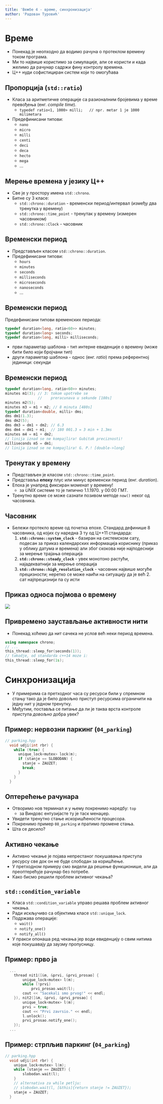 ```yaml
---
title: 'Вежбе 4 - време, синхронизација'
author: 'Радован Туровић'
---
```


# Време
- Понекад је неопходно да водимо рачуна о протеклом времену током програма.
- Ми то највише користимо за симулације, али се користи и када желимо да рачунар садржи фину контролу времена.
- Ц++ нуди софистициран систем који то омогућава

## Пропорција (`std::ratio`)
- Класа за аритметичке операције са разионалним бројевима у време превођења (енг. *compile time*).
  - `typedef ratio<1, 1000> milli;  
  // npr. metar 1 je 1000 milimetara`
- Предефинисани типови:
  - `nano`
  - `micro`
  - `milli`
  - `centi`
  - `deci`
  - `deca`
  - `hecto`
  - `mega`
  - ...

## Мерење времена у језику Ц++
- Све је у простору имена `std::chrono`.
- Битне су 3 класе:
  - `std::chrono::duration` - временски период/интервал (између  два тренутка у времену)
  - `std::chrono::time_point` - тренутак у времену (измерен часовником)
  - `std::chrono::Clock` - часовник

## Временски период
- Представљен класом `std::chrono::duration`.
- Предефинисани типови:
  - `hours`
  - `minutes`
  - `seconds`
  - `milliseconds`
  - `microseconds`
  - `nanoseconds`
  - ...

## Временски период
Предефинисани типови временских периода:
```c++
typedef duration<long, ratio<60>> minutes;
typedef duration<long> seconds;
typedef duration<long, milli> milliseconds;
```
- први параметар шаблона - тип интерне евиденције о времену (може бити било који бројчани тип)
- други параметар шаблона - однос (енг. _ratio_) према референтној јединици: секунди

## Временски период
```c++
typedef duration<long, ratio<60>> minutes;
minutes m1(3); // 3: tokom upotrebe se 
               //    preracunava u sekunde [180s]
minutes m2(5);
minutes m3 = m1 + m2; // 8 minuta [480s]
typedef duration<double, milli> dms;
dms dm1(1.3);
dms dm2(5);
dms dm3 = dm1 + dm2; // 6.3
dms dm4 = dm1 + m1;  // 180 001.3 = 3 min + 1.3ms
minutes m4 = m1 + dm2; 
// linija iznad se ne kompajlira! Gubitak preciznosti!
milliseconds m5 = dm1; 
// linija iznad se ne kompajlira! G. P.! [double->long]
```
## Тренутак у времену
- Представљен је класом `std::chrono::time_point`.
- Представља **епоху** плус или минус временски период (енг. _duration_).
- Епоха је унапред фиксиран моменат у времену!
  - за _UNIX_ системе то је типично 1.1.1970. у 00:00 ГМТ.
- Тренутно време се може сазнати позивом методе `now()` неког од часовника.

## Часовник
- Бележи протекло време од почетка епохе. Стандард дефинише 8 часовника, од којих су наредна 3 ту од Ц++11 стандарда:
  1. **`std::chrono::system_clock`** - базиран на системском сату, подесан за приказ календарских информација кориснику (приказ у облику датума и времена) али због скокова није најподеснији за мерење трајања операција
  2. **`std::chrono::steady_clock`** - увек монотоно растући, најадекватнији за мерење операција
  3. **`std::chrono::high_resolution_clock`** - часовник највише могуће прецизности; неретко се може наићи на ситуацију да је већ 2. сат најпрецизнији па су исти

## Приказ односа појмова о времену
![](odnos_pojmova.png)

## Привремено заустављање активности нити
- Понекад хоћемо да нит сачека не _услов_ већ неки период времена.
```c++
using namespace chrono;
// ...
this_thread::sleep_for(seconds(1));
// takodje, od standarda c++14 moze i:
this_thread::sleep_for(1s);
```

# Синхронизација

- У примерима са претходног часа су ресурси били у спремном стању тако да је било довољно приступ ресурсима ограничити на једну нит у једном тренутку.
- Међутим, поставља се питање да ли је таква врста контроле приступа _довољно_ добра увек?

## Пример: нервозни паркинг (`04_parking`)

```c++
// parking.hpp
  void udji(int rbr) {
    while (true) {
      unique_lock<mutex> lock(m);
      if (stanje == SLOBODAN) {
        stanje = ZAUZET;
        break;
      }
    }         
  }
```

## Оптерећење рачунара

- Отворимо нов терминал и у њему покренимо наредбу: `top`
  - за Виндовс ентузијасте ту је таск менаџер.
- Увидети тренутно стање искоришћености процесора.
- Покренимо пример `08_parking` и пратимо промене стања.
- Шта се десило? 

## Активно чекање

- Активно чекање је појава непрестаног покушавања приступа ресурсу све док он не буде слободан за коришћење.
- У претходном примеру смо видели да решење функционише, али да преоптерећује рачунар без потребе.
- Како бисмо решили проблем активног чекања?

## `std::condition_variable`

- Класа `std::condition_variable` управо решава проблем активног чекања.
- Ради искључиво са објектима класе `std::unique_lock`.
- Подржава операције:
  - `wait()`
  - `notify_one()`
  - `notify_all()`
- У пракси опонаша ред чекања јер води евиденцију о свим нитима које покушавају да заузму пропусницу.

## Пример: прво ја
```c++
  ...
    thread nit1([&m, &prvi, &prvi_prosao] {
        unique_lock<mutex> l(m);
        while (!prvi)
            prvi_prosao.wait(l);
        cout << "Sacekali smo prvog!" << endl;
    }), nit2([&m, &prvi, &prvi_prosao] {
        unique_lock<mutex> l(m);
        prvi = true;
        cout << "Prvi zavrsio." << endl;
        l.unlock();
        prvi_prosao.notify_one();
    });
  ...
```

## Пример: стрпљив паркинг (`04_parking`)

```c++
// parking.hpp
  void udji(int rbr) {
    unique_lock<mutex> l(m);
    while (stanje == ZAUZET) {
        slobodan.wait(l); 
    }
    // alternativa za while petlju:
    // slobodan.wait(l, [&this]{return stanje != ZAUZET});
    stanje = ZAUZET; 
  }
```
